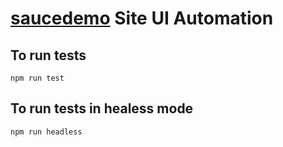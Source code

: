 # [saucedemo](https://www.saucedemo.com) Site UI Automation

## To run tests
`npm run test`

## To run tests in healess mode
`npm run headless`